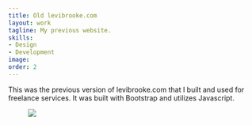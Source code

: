 ```yaml
---
title: Old levibrooke.com
layout: work
tagline: My previous website.
skills:
- Design
- Development
image: 
order: 2
---
```


<p>This was the previous version of levibrooke.com that I built and used for freelance services. It was built with Bootstrap and utilizes Javascript.</p>
<figure class="image-wide">
    <img src="{{ site.url }}/assets/oldwebsite.png">
</figure>
        
